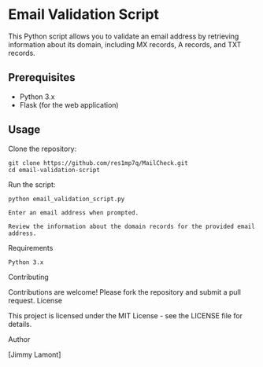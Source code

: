 Email Validation Script
=======================

This Python script allows you to validate an email address by retrieving information about its domain, including MX records, A records, and TXT records.

Prerequisites
-------------

*   Python 3.x
*   Flask (for the web application)

Usage
-------------
Clone the repository:



    git clone https://github.com/res1mp7q/MailCheck.git
    cd email-validation-script

Run the script:


    python email_validation_script.py

    Enter an email address when prompted.

    Review the information about the domain records for the provided email address.

Requirements

    Python 3.x

Contributing

Contributions are welcome! Please fork the repository and submit a pull request.
License

This project is licensed under the MIT License - see the LICENSE file for details.


Author



[Jimmy Lamont]